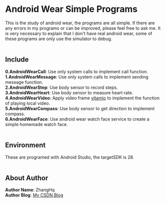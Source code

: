 # Android Wear Simple Programs
This is the study of android wear, the programs are all simple. If there are any errors in my programs or can be improved, please feel free to ask me. It is very necessary to explain that I don't have real android wear, some of these programs are only use the simulator to debug.<br>
<br>
## Include
**0.AndroidWearCall**: Use only system calls to implement call function.<br>
**1.AndroidWearMessage**: Use only system calls to implement sending message function.<br>
**2.AndroidWearStep**: Use body sensor to record steps.<br>
**3.AndroidWearHeart**: Use body sensor to measure heart rate.<br>
**4.AndroidWearVideo**: Apply video frame [vitamio](https://www.vitamio.org/) to implement the function of playing local video.<br>
**5.AndroidWearCompass**: Use body sensor to get direction to implement compass.<br>
**6.AndroidWearFace**: Use android wear watch face service to create a simple homemade watch face.<br>
<br>
## Environment
These are programed with Android Studio, the targetSDK is 28.<br>
<br>
## About Author
**Author Name**: ZhangHq<br>
**Author Blog**: [My CSDN Blog](https://blog.csdn.net/zhq9695)
